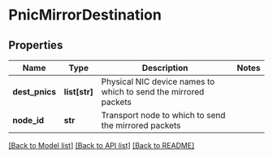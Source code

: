 # PnicMirrorDestination

## Properties
Name | Type | Description | Notes
------------ | ------------- | ------------- | -------------
**dest_pnics** | **list[str]** | Physical NIC device names to which to send the mirrored packets | 
**node_id** | **str** | Transport node to which to send the mirrored packets | 

[[Back to Model list]](../README.md#documentation-for-models) [[Back to API list]](../README.md#documentation-for-api-endpoints) [[Back to README]](../README.md)

